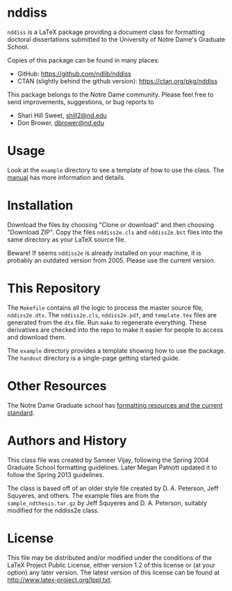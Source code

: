 nddiss
======

`nddiss` is a LaTeX package providing a document class for formatting doctoral
dissertations submitted to the University of Notre Dame's Graduate School.

Copies of this package can be found in many places:

 * GitHub: https://github.com/ndlib/nddiss
 * CTAN (slightly behind the github version): https://ctan.org/pkg/nddiss

This package belongs to the Notre Dame community.
Please feel free to send improvements, suggestions, or bug reports to

 * Shari Hill Sweet, shill2@nd.edu
 * Don Brower, dbrower@nd.edu


# Usage

Look at the `example` directory to see a template of how to use the class.
The [manual](nddiss2e.pdf) has more information and details.


# Installation

Download the files by choosing "Clone or download" and then choosing "Download ZIP". Copy the files `nddiss2e.cls` and `nddiss2e.bst` files into the same directory as your LaTeX source file.

Beware! If seems `nddiss2e` is already installed on your machine, it is
probably an outdated version from 2005. Please use the current version.


# This Repository

The `Makefile` contains all the logic to process the master source file, `nddiss2e.dtx`.
The `nddiss2e.cls`, `nddiss2e.pdf`, and `template.tex` files are generated from the `dtx` file.
Run `make` to regenerate everything.
These derivatives are checked into the repo to make it easier for people to access and download them.

The `example` directory provides a template showing how to use the package.
The `handout` directory is a single-page getting started guide.


# Other Resources

The Notre Dame Graduate school has [formatting resources and the current standard](http://graduateschool.nd.edu/resources-for-current-students/dt/dt-resources/).


# Authors and History

This class file was created by Sameer Vijay, following the Spring 2004 Graduate School formatting guidelines.
Later Megan Patnott updated it to follow the Spring 2013 guidelines.

The class is based off of an older style file created by D. A. Peterson, Jeff Squyeres, and others.
The example files are from the `sample_ndthesis.tar.gz` by Jeff Squyeres and D. A. Peterson, suitably modified for the nddiss2e class.


# License

This file may be distributed and/or modified under the conditions of the LaTeX
Project Public License, either version 1.2 of this license or (at your option)
any later version. The latest version of this license can be found at http://www.latex-project.org/lppl.txt.

